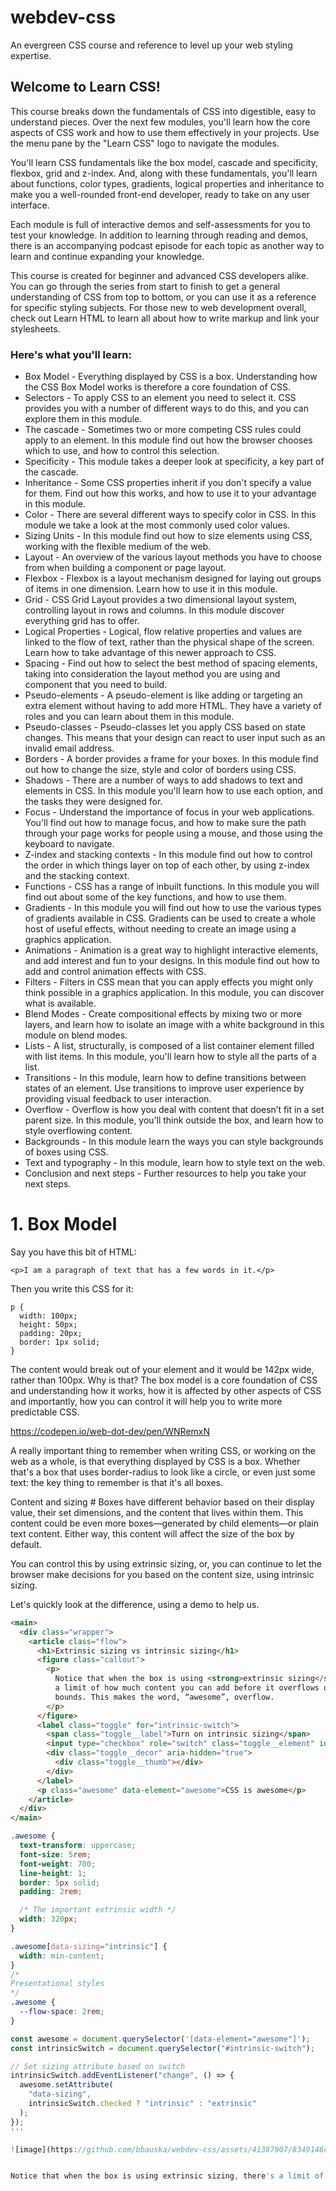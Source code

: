 # webdev-css
An evergreen CSS course and reference to level up your web styling expertise.
## Welcome to Learn CSS! #
This course breaks down the fundamentals of CSS into digestible, easy to understand pieces. Over the next few modules, you'll learn how the core aspects of CSS work and how to use them effectively in your projects. Use the menu pane by the "Learn CSS" logo to navigate the modules.

You'll learn CSS fundamentals like the box model, cascade and specificity, flexbox, grid and z-index. And, along with these fundamentals, you'll learn about functions, color types, gradients, logical properties and inheritance to make you a well-rounded front-end developer, ready to take on any user interface.

Each module is full of interactive demos and self-assessments for you to test your knowledge. In addition to learning through reading and demos, there is an accompanying podcast episode for each topic as another way to learn and continue expanding your knowledge.

This course is created for beginner and advanced CSS developers alike. You can go through the series from start to finish to get a general understanding of CSS from top to bottom, or you can use it as a reference for specific styling subjects. For those new to web development overall, check out Learn HTML to learn all about how to write markup and link your stylesheets.

### Here's what you'll learn:

  - Box Model - Everything displayed by CSS is a box. Understanding how the CSS Box Model works is therefore a core foundation of CSS.
  - Selectors - To apply CSS to an element you need to select it. CSS provides you with a number of different ways to do this, and you can explore them in this module.
  - The cascade - Sometimes two or more competing CSS rules could apply to an element. In this module find out how the browser chooses which to use, and how to control this selection.
  - Specificity - This module takes a deeper look at specificity, a key part of the cascade.
  - Inheritance - Some CSS properties inherit if you don't specify a value for them. Find out how this works, and how to use it to your advantage in this module.
  - Color - There are several different ways to specify color in CSS. In this module we take a look at the most commonly used color values.
  - Sizing Units - In this module find out how to size elements using CSS, working with the flexible medium of the web.
  - Layout - An overview of the various layout methods you have to choose from when building a component or page layout.
  - Flexbox - Flexbox is a layout mechanism designed for laying out groups of items in one dimension. Learn how to use it in this module.
  - Grid - CSS Grid Layout provides a two dimensional layout system, controlling layout in rows and columns. In this module discover everything grid has to offer.
  - Logical Properties - Logical, flow relative properties and values are linked to the flow of text, rather than the physical shape of the screen. Learn how to take advantage of this newer approach to CSS.
  - Spacing - Find out how to select the best method of spacing elements, taking into consideration the layout method you are using and component that you need to build.
  - Pseudo-elements - A pseudo-element is like adding or targeting an extra element without having to add more HTML. They have a variety of roles and you can learn about them in this module.
  - Pseudo-classes - Pseudo-classes let you apply CSS based on state changes. This means that your design can react to user input such as an invalid email address.
  - Borders - A border provides a frame for your boxes. In this module find out how to change the size, style and color of borders using CSS.
  - Shadows - There are a number of ways to add shadows to text and elements in CSS. In this module you'll learn how to use each option, and the tasks they were designed for.
  - Focus - Understand the importance of focus in your web applications. You'll find out how to manage focus, and how to make sure the path through your page works for people using a mouse, and those using the keyboard to navigate.
  - Z-index and stacking contexts - In this module find out how to control the order in which things layer on top of each other, by using z-index and the stacking context.
  - Functions - CSS has a range of inbuilt functions. In this module you will find out about some of the key functions, and how to use them.
  - Gradients - In this module you will find out how to use the various types of gradients available in CSS. Gradients can be used to create a whole host of useful effects, without needing to create an image using a graphics application.
  - Animations - Animation is a great way to highlight interactive elements, and add interest and fun to your designs. In this module find out how to add and control animation effects with CSS.
  - Filters - Filters in CSS mean that you can apply effects you might only think possible in a graphics application. In this module, you can discover what is available.
  - Blend Modes - Create compositional effects by mixing two or more layers, and learn how to isolate an image with a white background in this module on blend modes.
  - Lists - A list, structurally, is composed of a list container element filled with list items. In this module, you'll learn how to style all the parts of a list.
  - Transitions - In this module, learn how to define transitions between states of an element. Use transitions to improve user experience by providing visual feedback to user interaction.
  - Overflow - Overflow is how you deal with content that doesn’t fit in a set parent size. In this module, you’ll think outside the box, and learn how to style overflowing content.
  - Backgrounds - In this module learn the ways you can style backgrounds of boxes using CSS.
  - Text and typography - In this module, learn how to style text on the web.
  - Conclusion and next steps - Further resources to help you take your next steps.
 
# 1. Box Model
Say you have this bit of HTML:
```[html]
<p>I am a paragraph of text that has a few words in it.</p>
```
Then you write this CSS for it:

```[css]
p {
  width: 100px;
  height: 50px;
  padding: 20px;
  border: 1px solid;
}
```

The content would break out of your element and it would be 142px wide, rather than 100px. Why is that? The box model is a core foundation of CSS and understanding how it works, how it is affected by other aspects of CSS and importantly, how you can control it will help you to write more predictable CSS.

https://codepen.io/web-dot-dev/pen/WNRemxN

A really important thing to remember when writing CSS, or working on the web as a whole, is that everything displayed by CSS is a box. Whether that's a box that uses border-radius to look like a circle, or even just some text: the key thing to remember is that it's all boxes.

Content and sizing #
Boxes have different behavior based on their display value, their set dimensions, and the content that lives within them. This content could be even more boxes—generated by child elements—or plain text content. Either way, this content will affect the size of the box by default.

You can control this by using extrinsic sizing, or, you can continue to let the browser make decisions for you based on the content size, using intrinsic sizing.

Let's quickly look at the difference, using a demo to help us.

```html
<main>
  <div class="wrapper">
    <article class="flow">
      <h1>Extrinsic sizing vs intrinsic sizing</h1>
      <figure class="callout">
        <p>
          Notice that when the box is using <strong>extrinsic sizing</strong>, there’s
          a limit of how much content you can add before it overflows out of the box’s
          bounds. This makes the word, “awesome”, overflow.
        </p>
      </figure>
      <label class="toggle" for="intrinsic-switch">
        <span class="toggle__label">Turn on intrinsic sizing</span>
        <input type="checkbox" role="switch" class="toggle__element" id="intrinsic-switch" />
        <div class="toggle__decor" aria-hidden="true">
          <div class="toggle__thumb"></div>
        </div>
      </label>
      <p class="awesome" data-element="awesome">CSS is awesome</p>
    </article>
  </div>
</main>
```

```css
.awesome {
  text-transform: uppercase;
  font-size: 5rem;
  font-weight: 700;
  line-height: 1;
  border: 5px solid;
  padding: 2rem;

  /* The important extrinsic width */
  width: 320px;
}

.awesome[data-sizing="intrinsic"] {
  width: min-content;
}
/*
Presentational styles 
*/
.awesome {
  --flow-space: 2rem;
}
```

```javascript
const awesome = document.querySelector('[data-element="awesome"]');
const intrinsicSwitch = document.querySelector("#intrinsic-switch");

// Set sizing attribute based on switch
intrinsicSwitch.addEventListener("change", () => {
  awesome.setAttribute(
    "data-sizing",
    intrinsicSwitch.checked ? "intrinsic" : "extrinsic"
  );
});
'''

![image](https://github.com/bbauska/webdev-css/assets/41387907/8349146d-bf04-40bd-b2c3-8f79bf531dc3)


Notice that when the box is using extrinsic sizing, there's a limit of how much content you can add before it overflows out of the box's bounds. This makes the word, "awesome", overflow.

